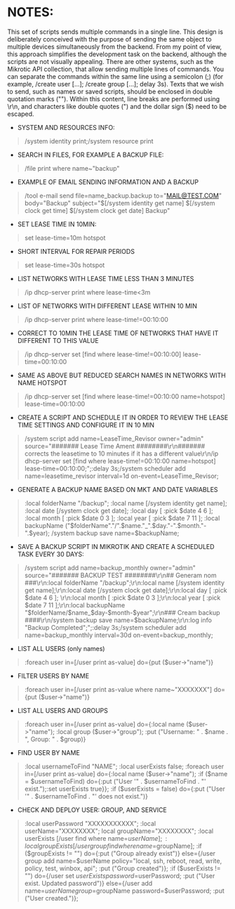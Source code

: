 # NOTES:

This set of scripts sends multiple commands in a single line. This design is deliberately conceived with the purpose of sending the same object to multiple devices simultaneously from the backend. From my point of view, this approach simplifies the development task on the backend, although the scripts are not visually appealing.
There are other systems, such as the Mikrotic API collection, that allow sending multiple lines of commands.
You can separate the commands within the same line using a semicolon (;) (for example, /create user [...]; /create group [...]; delay 3s).
Texts that we wish to send, such as names or saved scripts, should be enclosed in double quotation marks (""). Within this content, line breaks are performed using \r\n, and characters like double quotes (") and the dollar sign ($) need to be escaped.


- SYSTEM AND RESOURCES INFO:
> /system identity print;/system resource print

- SEARCH IN FILES, FOR EXAMPLE A BACKUP FILE:
> /file print where name~"backup"

- EXAMPLE OF EMAIL SENDING INFORMATION AND A BACKUP
> /tool e-mail send file=name_backup.backup to="MAIL@TEST.COM" body="Backup" subject="$[/system identity get name] $[/system clock get time] $[/system clock get date] Backup"

- SET LEASE TIME IN 10MIN:
> set lease-time=10m hotspot

- SHORT INTERVAL FOR REPAIR PERIODS
> set lease-time=30s hotspot

- LIST NETWORKS WITH LEASE TIME LESS THAN 3 MINUTES
> /ip dhcp-server print where lease-time<3m

- LIST OF NETWORKS WITH DIFFERENT LEASE WITHIN 10 MIN
> /ip dhcp-server print where lease-time!=00:10:00

- CORRECT TO 10MIN THE LEASE TIME OF NETWORKS THAT HAVE IT DIFFERENT TO THIS VALUE
> /ip dhcp-server set [find where lease-time!=00:10:00] lease-time=00:10:00

- SAME AS ABOVE BUT REDUCED SEARCH NAMES IN NETWORKS WITH NAME HOTSPOT
> /ip dhcp-server set [find where lease-time!=00:10:00 name=hotspot] lease-time=00:10:00

- CREATE A SCRIPT AND SCHEDULE IT IN ORDER TO REVIEW THE LEASE TIME SETTINGS AND CONFIGURE IT IN 10 MIN
> /system script add name=LeaseTime_Revisor owner="admin" source="####### Lease Time Ament ########\r\n####### corrects the leasetime to 10 minutes if it has a different value\r\n/ip dhcp-server set [find where lease-time!=00:10:00 name=hotspot] lease-time=00:10:00;";:delay 3s;/system scheduler add name=leasetime_revisor interval=1d on-event=LeaseTime_Revisor;

- GENERATE A BACKUP NAME BASED ON MKT AND DATE VARIABLES
> :local folderName "/backup"; :local name [/system identity get name]; :local date [/system clock get date]; :local day [ :pick $date 4 6 ]; :local month [ :pick $date 0 3 ]; :local year [ :pick $date 7 11 ]; :local backupName ("$folderName"."/".$name."_".$day."-".$month."-".$year); /system backup save name=$backupName;

- SAVE A BACKUP SCRIPT IN MIKROTIK AND CREATE A SCHEDULED TASK EVERY 30 DAYS:
> /system script add name=backup_monthly owner="admin" source="####### BACKUP TEST ########\r\n## Generam nom ###\r\n:local folderName \"/backup\";\r\n:local name [/system identity get name];\r\n:local date [/system clock get date];\r\n:local day [ :pick \$date 4 6 ]; \r\n:local month [ :pick \$date 0 3 ];\r\n:local year [ :pick \$date 7 11 ];\r\n:local backupName \"\$folderName/\$name_\$day-\$month-\$year\";\r\n### Cream backup ####\r\n/system backup save name=\$backupName;\r\n:log info \"Backup Completed\";";:delay 3s;/system scheduler add name=backup_monthly interval=30d on-event=backup_monthly;

- LIST ALL USERS (only names)
> :foreach user in=[/user print as-value] do={put ($user->"name")}

- FILTER USERS BY NAME
> :foreach user in=[/user print as-value where name~"XXXXXXX"] do={put ($user->"name")}

- LIST ALL USERS AND GROUPS
> :foreach user in=[/user print as-value] do={:local name ($user->"name"); :local group ($user->"group"); :put ("Username: " . $name . ", Group: " . $group)}

- FIND USER BY NAME
> :local usernameToFind "NAME"; :local userExists false; :foreach user in=[/user print as-value] do={:local name ($user->"name"); :if ($name = $usernameToFind) do={:put ("User '" . $usernameToFind . "' exist.");:set userExists true}}; :if ($userExists = false) do={:put ("User '" . $usernameToFind . "' does not exist.")}

- CHECK AND DEPLOY USER: GROUP, AND SERVICE
> :local userPassword "XXXXXXXXXXX"; :local userName="XXXXXXXX"; local groupName="XXXXXXXX"; :local userExists [/user find where name=$userName]; :local groupExists [/user group find where name=$groupName]; :if ($groupExists != "") do={:put ("Group already exist")} else={/user group add name=$userName policy="local, ssh, reboot, read, write, policy, test, winbox, api"; :put ("Group created")}; :if ($userExists != "") do={/user set $userExists password=$userPassword; :put ("User exist. Updated password")} else={/user add name=$userName group=$groupName password=$userPassword; :put ("User created.")};

